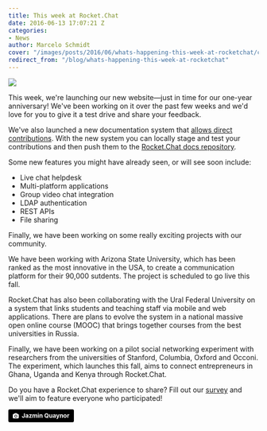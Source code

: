 ```yaml
---
title: This week at Rocket.Chat
date: 2016-06-13 17:07:21 Z
categories:
- News
author: Marcelo Schmidt
cover: "/images/posts/2016/06/whats-happening-this-week-at-rocketchat/cover-this-week.jpg"
redirect_from: "/blog/whats-happening-this-week-at-rocketchat"
---
```


![](/images/posts/2016/06/whats-happening-this-week-at-rocketchat/RC-BLOG-NEW%20STUFF.jpg?)

This week, we're launching our new website—just in time for our one-year anniversary! We've been working on it over the past few weeks and we'd love for you to give it a test drive and share your feedback.

We've also launched a new documentation system that <a href="https://rocket.chat/docs/contributing/" target="_blank">allows direct contributions</a>. With the new system you can locally stage and test your contributions and then push them to the <a href="https://github.com/RocketChat/Rocket.Chat.Docs" target="_blank">Rocket.Chat docs repository</a>.

Some new features you might have already seen, or will see soon include:

*   Live chat helpdesk
*   Multi-platform applications
*   Group video chat integration
*   LDAP authentication
*   REST APIs
*   File sharing

Finally, we have been working on some really exciting projects with our community.

We have been working with Arizona State University, which has been ranked as the most innovative in the USA, to create a communication platform for their 90,000 sutdents. The project is scheduled to go live this fall.

Rocket.Chat has also been collaborating with the Ural Federal University on a system that links students and teaching staff via mobile and web applications. There are plans to evolve the system in a national massive open online course (MOOC) that brings together courses from the best universities in Russia.

Finally, we have been working on a pilot social networking experiment with researchers from the universities of Stanford, Columbia, Oxford and Occoni. The experiment, which launches this fall, aims to connect entrepreneurs in Ghana, Uganda and Kenya through Rocket.Chat.


Do you have a Rocket.Chat experience to share? Fill out our [survey](https://docs.google.com/forms/d/1mgG3LNiAq4w2OkmUUARlhvki7uOPVYIqY4ix5koxoRk/viewform) and we'll aim to feature everyone who participated!

<a style="background-color:black;color:white;text-decoration:none;padding:4px 6px;font-family:-apple-system, BlinkMacSystemFont, &quot;San Francisco&quot;, &quot;Helvetica Neue&quot;, Helvetica, Ubuntu, Roboto, Noto, &quot;Segoe UI&quot;, Arial, sans-serif;font-size:12px;font-weight:bold;line-height:1.2;display:inline-block;border-radius:3px;" href="https://unsplash.com/@jazminantoinette?utm_medium=referral&amp;utm_campaign=photographer-credit&amp;utm_content=creditBadge" target="_blank" rel="noopener noreferrer" title="Download free do whatever you want high-resolution photos from Jazmin Quaynor"><span style="display:inline-block;padding:2px 3px;"><svg xmlns="http://www.w3.org/2000/svg" style="height:12px;width:auto;position:relative;vertical-align:middle;top:-1px;fill:white;" viewBox="0 0 32 32"><title>unsplash-logo</title><path d="M20.8 18.1c0 2.7-2.2 4.8-4.8 4.8s-4.8-2.1-4.8-4.8c0-2.7 2.2-4.8 4.8-4.8 2.7.1 4.8 2.2 4.8 4.8zm11.2-7.4v14.9c0 2.3-1.9 4.3-4.3 4.3h-23.4c-2.4 0-4.3-1.9-4.3-4.3v-15c0-2.3 1.9-4.3 4.3-4.3h3.7l.8-2.3c.4-1.1 1.7-2 2.9-2h8.6c1.2 0 2.5.9 2.9 2l.8 2.4h3.7c2.4 0 4.3 1.9 4.3 4.3zm-8.6 7.5c0-4.1-3.3-7.5-7.5-7.5-4.1 0-7.5 3.4-7.5 7.5s3.3 7.5 7.5 7.5c4.2-.1 7.5-3.4 7.5-7.5z"></path></svg></span><span style="display:inline-block;padding:2px 3px;">Jazmin Quaynor</span></a>
